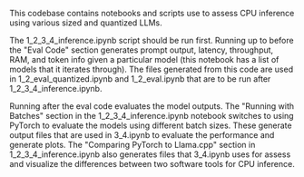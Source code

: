 This codebase contains notebooks and scripts use to assess CPU inference using various sized and quantized LLMs.

The 1_2_3_4_inference.ipynb script should be run first. Running up to before the "Eval Code" section generates prompt output, latency, throughput, RAM, and token info given a particular model (this notebook has a list of models that it iterates through). The files generated from this code are used in 1_2_eval_quantized.ipynb and 1_2_eval.ipynb that are to be run after 1_2_3_4_inference.ipynb.

Running after the eval code evaluates the model outputs. The "Running with Batches" section in the 1_2_3_4_inference.ipynb notebook switches to using PyTorch to evaluate the models using different batch sizes. These generate output files that are used in 3_4.ipynb to evaluate the performance and generate plots. The "Comparing PyTorch to Llama.cpp" section in 1_2_3_4_inference.ipynb also generates files that 3_4.ipynb uses for assess and visualize the differences between two software tools for CPU inference.
